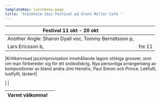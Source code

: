 ```yaml
---
templateKey: lunchmeny-page
title: 'Stockholm Jazz Festival på Glenn Miller Café '
---
```

|Festival 11 okt - 20 okt|   |
|------------------------|----|
|Another Angle: Sharon Dyall voc, Tommy Berndtsson p, 
Lars Ericsson b, |fre 11|

|Kritikerrosad jazzimprovisation innehållande lagom stökiga groover, som om man förbereder sig för ett snöbollskrig. Nya personliga arrangemang av kompositioner av bland andra Jimi Hendrix, Paul Simon och Prince. Lekfullt, lustfyllt, läckert|





|
                                            |

| Varmt välkomna!                                                                   |        |
| --------------------------------------------------------------------------------- | ------ |
